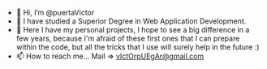 - 👋 Hi, I’m @puertaVictor
- 👀 I have studied a Superior Degree in Web Application Development.
- 🌱 Here I have my personal projects, I hope to see a big difference in a few years, because I'm afraid of these first ones that I can prepare within the code, but all the tricks that I use will surely help in the future :)
- 📫 How to reach me... Mail => vIctOrpUEgAr@gmail.com

<!---
puertaVictor/puertaVictor is a ✨ special ✨ repository because its `README.md` (this file) appears on your GitHub profile.
You can click the Preview link to take a look at your changes.
--->
